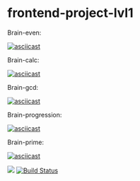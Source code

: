 # frontend-project-lvl1
Brain-even:

[![asciicast](https://asciinema.org/a/Os4hf2vHuSBHngOXGKWlr3DRq.svg)](https://asciinema.org/a/Os4hf2vHuSBHngOXGKWlr3DRq)

Brain-calc:

[![asciicast](https://asciinema.org/a/jXqH1629HNzxDQu2wEBzUA6lJ.svg)](https://asciinema.org/a/jXqH1629HNzxDQu2wEBzUA6lJ)

Brain-gcd:

[![asciicast](https://asciinema.org/a/7Wrr6VCsgw081P1IWm5zHll1w.svg)](https://asciinema.org/a/7Wrr6VCsgw081P1IWm5zHll1w)

Brain-progression:

[![asciicast](https://asciinema.org/a/EN7OpXJKtzwCSuhk2hCBeaCIZ.svg)](https://asciinema.org/a/EN7OpXJKtzwCSuhk2hCBeaCIZ)

Brain-prime:

[![asciicast](https://asciinema.org/a/xAHqugUSp0xwXQdkzeg9J5YGq.svg)](https://asciinema.org/a/xAHqugUSp0xwXQdkzeg9J5YGq)

<a href="https://codeclimate.com/github/wesydi/frontend-project-lvl1/maintainability"><img src="https://api.codeclimate.com/v1/badges/c6700012de73600218d7/maintainability" /></a>
[![Build Status](https://travis-ci.com/wesydi/frontend-project-lvl1.svg?branch=master)](https://travis-ci.com/wesydi/frontend-project-lvl1)
